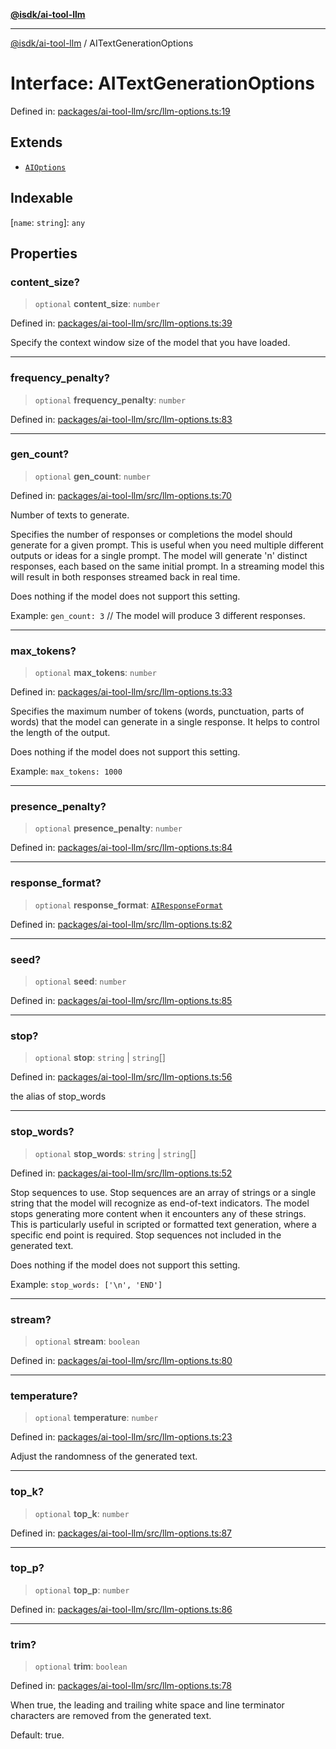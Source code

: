 [**@isdk/ai-tool-llm**](../README.md)

***

[@isdk/ai-tool-llm](../globals.md) / AITextGenerationOptions

# Interface: AITextGenerationOptions

Defined in: [packages/ai-tool-llm/src/llm-options.ts:19](https://github.com/isdk/ai-tool-llm.js/blob/cce15e28c39fd2fefb63f1a38e624e7483ff232f/src/llm-options.ts#L19)

## Extends

- [`AIOptions`](AIOptions.md)

## Indexable

\[`name`: `string`\]: `any`

## Properties

### content\_size?

> `optional` **content\_size**: `number`

Defined in: [packages/ai-tool-llm/src/llm-options.ts:39](https://github.com/isdk/ai-tool-llm.js/blob/cce15e28c39fd2fefb63f1a38e624e7483ff232f/src/llm-options.ts#L39)

Specify the context window size of the model that you have loaded.

***

### frequency\_penalty?

> `optional` **frequency\_penalty**: `number`

Defined in: [packages/ai-tool-llm/src/llm-options.ts:83](https://github.com/isdk/ai-tool-llm.js/blob/cce15e28c39fd2fefb63f1a38e624e7483ff232f/src/llm-options.ts#L83)

***

### gen\_count?

> `optional` **gen\_count**: `number`

Defined in: [packages/ai-tool-llm/src/llm-options.ts:70](https://github.com/isdk/ai-tool-llm.js/blob/cce15e28c39fd2fefb63f1a38e624e7483ff232f/src/llm-options.ts#L70)

Number of texts to generate.

Specifies the number of responses or completions the model should generate for a given prompt.
This is useful when you need multiple different outputs or ideas for a single prompt.
The model will generate 'n' distinct responses, each based on the same initial prompt.
In a streaming model this will result in both responses streamed back in real time.

Does nothing if the model does not support this setting.

Example: `gen_count: 3` // The model will produce 3 different responses.

***

### max\_tokens?

> `optional` **max\_tokens**: `number`

Defined in: [packages/ai-tool-llm/src/llm-options.ts:33](https://github.com/isdk/ai-tool-llm.js/blob/cce15e28c39fd2fefb63f1a38e624e7483ff232f/src/llm-options.ts#L33)

Specifies the maximum number of tokens (words, punctuation, parts of words) that the model can generate in a single response.
It helps to control the length of the output.

Does nothing if the model does not support this setting.

Example: `max_tokens: 1000`

***

### presence\_penalty?

> `optional` **presence\_penalty**: `number`

Defined in: [packages/ai-tool-llm/src/llm-options.ts:84](https://github.com/isdk/ai-tool-llm.js/blob/cce15e28c39fd2fefb63f1a38e624e7483ff232f/src/llm-options.ts#L84)

***

### response\_format?

> `optional` **response\_format**: [`AIResponseFormat`](AIResponseFormat.md)

Defined in: [packages/ai-tool-llm/src/llm-options.ts:82](https://github.com/isdk/ai-tool-llm.js/blob/cce15e28c39fd2fefb63f1a38e624e7483ff232f/src/llm-options.ts#L82)

***

### seed?

> `optional` **seed**: `number`

Defined in: [packages/ai-tool-llm/src/llm-options.ts:85](https://github.com/isdk/ai-tool-llm.js/blob/cce15e28c39fd2fefb63f1a38e624e7483ff232f/src/llm-options.ts#L85)

***

### stop?

> `optional` **stop**: `string` \| `string`[]

Defined in: [packages/ai-tool-llm/src/llm-options.ts:56](https://github.com/isdk/ai-tool-llm.js/blob/cce15e28c39fd2fefb63f1a38e624e7483ff232f/src/llm-options.ts#L56)

the alias of stop_words

***

### stop\_words?

> `optional` **stop\_words**: `string` \| `string`[]

Defined in: [packages/ai-tool-llm/src/llm-options.ts:52](https://github.com/isdk/ai-tool-llm.js/blob/cce15e28c39fd2fefb63f1a38e624e7483ff232f/src/llm-options.ts#L52)

Stop sequences to use.
Stop sequences are an array of strings or a single string that the model will recognize as end-of-text indicators.
The model stops generating more content when it encounters any of these strings.
This is particularly useful in scripted or formatted text generation, where a specific end point is required.
Stop sequences not included in the generated text.

Does nothing if the model does not support this setting.

Example: `stop_words: ['\n', 'END']`

***

### stream?

> `optional` **stream**: `boolean`

Defined in: [packages/ai-tool-llm/src/llm-options.ts:80](https://github.com/isdk/ai-tool-llm.js/blob/cce15e28c39fd2fefb63f1a38e624e7483ff232f/src/llm-options.ts#L80)

***

### temperature?

> `optional` **temperature**: `number`

Defined in: [packages/ai-tool-llm/src/llm-options.ts:23](https://github.com/isdk/ai-tool-llm.js/blob/cce15e28c39fd2fefb63f1a38e624e7483ff232f/src/llm-options.ts#L23)

Adjust the randomness of the generated text.

***

### top\_k?

> `optional` **top\_k**: `number`

Defined in: [packages/ai-tool-llm/src/llm-options.ts:87](https://github.com/isdk/ai-tool-llm.js/blob/cce15e28c39fd2fefb63f1a38e624e7483ff232f/src/llm-options.ts#L87)

***

### top\_p?

> `optional` **top\_p**: `number`

Defined in: [packages/ai-tool-llm/src/llm-options.ts:86](https://github.com/isdk/ai-tool-llm.js/blob/cce15e28c39fd2fefb63f1a38e624e7483ff232f/src/llm-options.ts#L86)

***

### trim?

> `optional` **trim**: `boolean`

Defined in: [packages/ai-tool-llm/src/llm-options.ts:78](https://github.com/isdk/ai-tool-llm.js/blob/cce15e28c39fd2fefb63f1a38e624e7483ff232f/src/llm-options.ts#L78)

When true, the leading and trailing white space and line terminator characters
are removed from the generated text.

Default: true.
